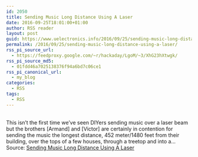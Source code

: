 ```yaml
---
id: 2050
title: Sending Music Long Distance Using A Laser
date: 2016-09-25T18:01:00+01:00
author: RSS reader
layout: post
guid: https://www.uelectronics.info/2016/09/25/sending-music-long-distance-using-a-laser/
permalink: /2016/09/25/sending-music-long-distance-using-a-laser/
rss_pi_source_url:
  - https://feedproxy.google.com/~r/hackaday/LgoM/~3/XhG23hXtwgk/
rss_pi_source_md5:
  - 01fdd46a7025138376f94a6bd7c06ce1
rss_pi_canonical_url:
  - my_blog
categories:
  - RSS
tags:
  - RSS
---
```

&#013;  
This isn’t the first time we’ve seen DIYers sending music over a laser beam but the brothers [Armand] and [Victor] are certainly in contention for sending the music the longest distance, 452 meter/1480 feet from their building, over the tops of a few houses, through a treetop and into a…&#013;  
Source: <a href="https://feedproxy.google.com/~r/hackaday/LgoM/~3/XhG23hXtwgk/" target="_blank">Sending Music Long Distance Using A Laser</a>